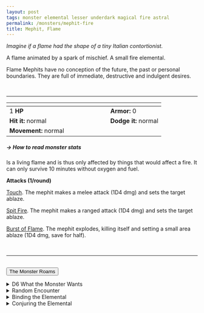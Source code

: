 ```yaml
---
layout: post
tags: monster elemental lesser underdark magical fire astral
permalink: /monsters/mephit-fire
title: Mephit, Flame
---
```


_Imagine if a flame had the shape of a tiny Italian contortionist._

A flame animated by a spark of mischief. A small fire elemental.

Flame Mephits have no conception of the future, the past or personal boundaries. They are full of immediate, destructive and indulgent desires. 

<br>

---

|  <span style="display: inline-block; width:250px"></span>  |  |
| -------- | --------|
| 1 **HP** | **Armor:** 0  |
| **Hit it:** normal | **Dodge it:** normal |
| **Movement:** normal      | 

##### <span class="tooltip" data-tooltip=" Armor = damage reduction · · · Easy/Normal/Hard = roll above 10/15/20 to beat (Slow = Easy & Fast = Hard)">→ How to read monster stats</span>

Is a living flame and is thus only affected by things that would affect a fire. It can only survive 10 minutes without oxygen and fuel.

**Attacks (1/round)**

<ins>Touch</ins>. The mephit makes a melee attack (1D4 dmg) and sets the target ablaze.

<ins>Spit Fire</ins>. The mephit makes a ranged attack (1D4 dmg) and sets the target ablaze.

<ins>Burst of Flame</ins>. The mephit explodes, killing itself and setting a small area ablaze (1D4 dmg, save for half).

<br>

---

<br>
 <button id="generate-btn">The Monster Roams</button>
<p id="result" style="font-style: italic;"></p>

<details markdown="1">
<summary>D6 What the Monster Wants</summary>

1. Unsure if they are here to announce a war or a party.
1. To challenge you to a fight, or any another thrilling activity.
1. To clean (burn) the area for the arrival of their fiery master.
1. To hide from their master, as they hate orders.
1. They are newly spawned, they are very curious.
1. Gold or treasures for their master, but nothing flammable.
</details>

<details markdown="1">
<summary>Random Encounter</summary>

1. **Monster:** 1D8 fire mephits
1. **Lair:** A giant brasero burning with eternal flames. <br>    &nbsp; OR <br>    **Omen:** Cackling sounds and burnt smell.
1. **Spoor:** Everything is on fire!
1. **Tracks:** A trail of burnt objects.
1. **Trace:** [rumor] A powerful creature of fire has sent its agents in the area.
1. **Trace:** A message in ignan burned on a surface.
</details>

<details markdown="1">
<summary>Binding the Elemental</summary>

You gain a [Spell Dice](https://saltygoo.github.io/class/magic-user#spells), one Doom Point and ...

1. ... every flammable item on you burns.
1. ... your words are replaced by 1'' fire mephits that mime them before being snuffed.
1. ... your hair is replaced by flames (they don't burn you).
1. ... each time you rest, one thing on you is stolen by a flame mephit and brought to the plane of fire.
1. ... water burns you.
1. ... the spell word *Flame*.

If you roll a catastrophe, the elemental is released.
</details>

<details markdown="1">
<summary>Conjuring the Elemental</summary>

If you know the spell [Conjure](https://saltygoo.github.io/2020/11/12/conjure/), you can alter it in such a way for a minimum of 1 Spell Dice:

**Conjure Fire Mephit** <br>
R: self 

When casting the spell you must prepare a message with up to [sum] words. [sum] fire mephits are then summoned and will each deliver one word of your message to whoever it is intended to, across any plane. The message will be delivered in the most passionate and destructive way possible.

</details>

 
 <script src="https://code.jquery.com/jquery-3.6.0.min.js"></script>
  <script>
  // ENCOUNTER GENERATOR SCRIPT
    $(document).ready(function() {
      $("#generate-btn").click(function() {
        // define the specific value to search for in column 0
        var searchValue = "0001"; // change this to the actual value you need

        // retrieve the CSV file
        $.get("/CSV/Monster - Index.csv", function(data) {
          // split the CSV data by rows and remove the header row
          var rows = data.split("\n").slice(1);

          // filter the rows by the specific value in column 0
          var matchingRows = rows.filter(function(row) {
            var columns = row.split(",");
            return columns[0] === searchValue;
          });

          // randomly select a row from the matching rows
          var selectedRow = matchingRows[Math.floor(Math.random() * matchingRows.length)];

          // select a random cell from columns 3 to 8
          var selectedCell = selectedRow.split(",")[Math.floor(Math.random() * 6) + 3];

          // display the selected text
          $("#result").text(selectedCell);
        });
      });
    });
  </script>

